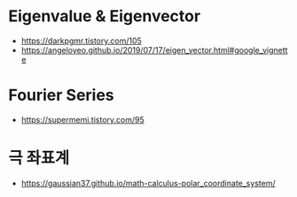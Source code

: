 # Eigenvalue & Eigenvector
- https://darkpgmr.tistory.com/105
- https://angeloyeo.github.io/2019/07/17/eigen_vector.html#google_vignette

# Fourier Series
- https://supermemi.tistory.com/95

# 극 좌표계
- https://gaussian37.github.io/math-calculus-polar_coordinate_system/

